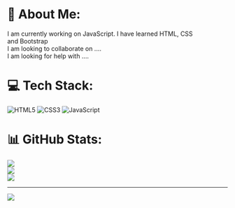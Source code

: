 # 💫 About Me:
I am currently working on JavaScript. I have learned HTML, CSS<br>and Bootstrap<br>I am looking to collaborate on ....<br>I am looking for help with ....


# 💻 Tech Stack:
![HTML5](https://img.shields.io/badge/html5-%23E34F26.svg?style=for-the-badge&logo=html5&logoColor=white) ![CSS3](https://img.shields.io/badge/css3-%231572B6.svg?style=for-the-badge&logo=css3&logoColor=white) ![JavaScript](https://img.shields.io/badge/javascript-%23323330.svg?style=for-the-badge&logo=javascript&logoColor=%23F7DF1E)

# 📊 GitHub Stats:
![](https://github-readme-stats.vercel.app/api?username=Codemaker2006&theme=dark&hide_border=false&include_all_commits=false&count_private=false)<br/>
![](https://nirzak-streak-stats.vercel.app/?user=Codemaker2006&theme=dark&hide_border=false)<br/>
![](https://github-readme-stats.vercel.app/api/top-langs/?username=Codemaker2006&theme=dark&hide_border=false&include_all_commits=false&count_private=false&layout=compact)

---
[![](https://visitcount.itsvg.in/api?id=Codemaker2006&icon=0&color=0)](https://visitcount.itsvg.in)

<!-- Proudly created with GPRM ( https://gprm.itsvg.in ) -->

